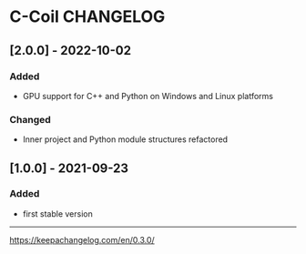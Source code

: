 # C-Coil CHANGELOG


## [2.0.0] - 2022-10-02

### Added
- GPU support for C++ and Python on Windows and Linux platforms

### Changed
- Inner project and Python module structures refactored


## [1.0.0] - 2021-09-23

### Added
- first stable version



------------------------------------------------------------

https://keepachangelog.com/en/0.3.0/

